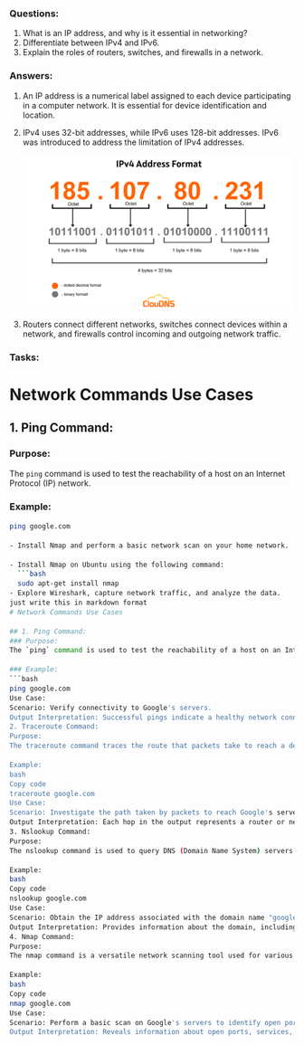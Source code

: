 ### Questions:
1. What is an IP address, and why is it essential in networking?
2. Differentiate between IPv4 and IPv6.
3. Explain the roles of routers, switches, and firewalls in a network.

### Answers:
1. An IP address is a numerical label assigned to each device participating in a computer network. It is essential for device identification and location.
2. IPv4 uses 32-bit addresses, while IPv6 uses 128-bit addresses. IPv6 was introduced to address the limitation of IPv4 addresses.

   ![HTTP vs HTTPS Diagram](https://github.com/sushmita950/CyberSecurity/blob/main/Week%202%3A%20Networking%20Fundamentals/IPv4-Address-Format.png)
4. Routers connect different networks, switches connect devices within a network, and firewalls control incoming and outgoing network traffic.

### Tasks:
# Network Commands Use Cases

## 1. Ping Command:
### Purpose:
The `ping` command is used to test the reachability of a host on an Internet Protocol (IP) network.

### Example:
```bash
ping google.com

- Install Nmap and perform a basic network scan on your home network.

- Install Nmap on Ubuntu using the following command:
  ```bash
  sudo apt-get install nmap
- Explore Wireshark, capture network traffic, and analyze the data.
just write this in markdown format
# Network Commands Use Cases

## 1. Ping Command:
### Purpose:
The `ping` command is used to test the reachability of a host on an Internet Protocol (IP) network.

### Example:
```bash
ping google.com
Use Case:
Scenario: Verify connectivity to Google's servers.
Output Interpretation: Successful pings indicate a healthy network connection, while timeouts or packet loss may suggest connectivity issues.
2. Traceroute Command:
Purpose:
The traceroute command traces the route that packets take to reach a destination host.

Example:
bash
Copy code
traceroute google.com
Use Case:
Scenario: Investigate the path taken by packets to reach Google's servers.
Output Interpretation: Each hop in the output represents a router or network device along the route.
3. Nslookup Command:
Purpose:
The nslookup command is used to query DNS (Domain Name System) servers to obtain domain-related information.

Example:
bash
Copy code
nslookup google.com
Use Case:
Scenario: Obtain the IP address associated with the domain name "google.com."
Output Interpretation: Provides information about the domain, including its IP address and the DNS server used.
4. Nmap Command:
Purpose:
The nmap command is a versatile network scanning tool used for various tasks such as host discovery, port scanning, and service version detection.

Example:
bash
Copy code
nmap google.com
Use Case:
Scenario: Perform a basic scan on Google's servers to identify open ports and services.
Output Interpretation: Reveals information about open ports, services, and potentially vulnerable areas in the network.

